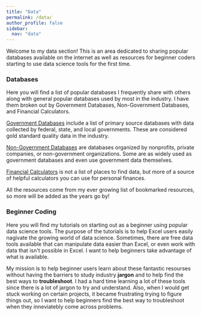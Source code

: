 ```yaml
---
title: "Data"
permalink: /data/
author_profile: false
sidebar:
  nav: "data"
---
```


Welcome to my data section! This is an area dedicated to sharing popular databases available on the internet as well as resources for beginner coders starting to use data science tools for the first time.

### Databases

Here you will find a list of popular databases I frequently share with others along with general popular databases used by most in the industry.
I have them broken out by Government Databases, Non-Government Databases, and Financial Calculators.

[Government Databases](https://andrewaferrante.github.io/data/government-databases/) include a list of primary source databases with data collected by federal, state, and local governments. These are considered gold standard quality data in the industry.

[Non-Government Databases](https://andrewaferrante.github.io/data/non-government-databases/) are databases organized by nonprofits, private companies, or non-government organizations. Some are as widely used as government databases and even use government data themselves.

[Financial Calculators](https://andrewaferrante.github.io/data/financial-calculators/) is not a list of places to find data, but more of a source of helpful calculators you can use for personal finances.

All the resources come from my ever growing list of bookmarked resources, so more will be added as the years go by!

### Beginner Coding

Here you will find my tutorials on starting out as a beginner using popular data science tools. The purpose of the tutorials is to help Excel users easily nagivate the growing world of data science. Sometimes, there are free data tools available that can manipulate data easier than Excel, or even work with data that isn't possible in Excel. I want to help beginners take advantage of what is available.

My mission is to help beginner users learn about these fantastic resourses without having the barriers to study industry **jargon** and to help find the best ways to **troubleshoot**. I had a hard time learning a lot of these tools since there is a lot of jargon to try and understand. Also, when I would get stuck working on certain projects, it became frustrating trying to figure things out, so I want to help beginners find the best way to troubleshoot when they inneviatebly come across problems.


<!---
Things in the works:
* List of primary database sources with links
* Household Data Dashboard
* Links to sources
* Yahoo finance API


* R and Python BLS API
* R and Python FRED API
* Haver Analytics API Tutorial
* Tabueau Dashboard
* ArcGIS Dashboard
--->
